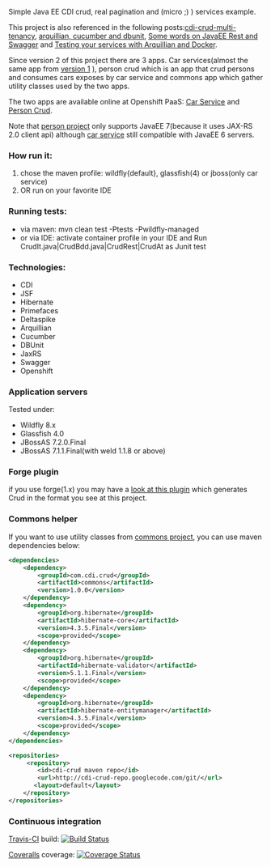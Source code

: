Simple Java EE CDI crud, real pagination and (micro ;) ) services example.

This project is also referenced in the following posts:[cdi-crud-multi-tenancy](http://rpestano.wordpress.com/2014/11/04/cdi-crud-multi-tenancy/), [arquillian, cucumber and dbunit](http://rpestano.wordpress.com/2014/11/08/arquillian-cucumber-dbunit/), [Some words on JavaEE Rest and Swagger](http://rpestano.wordpress.com/2014/12/21/some-words-on-javaee-rest-and-swagger/) and [Testing your services with Arquillian and Docker](http://rpestano.wordpress.com/2014/12/28/testing-services-arquillian-docker/).

Since version 2 of this project there are 3 apps. Car services(almost the same app from [version 1](https://github.com/rmpestano/cdi-crud/tree/1.0.0) ), person crud which is an app that crud persons and consumes cars exposes by car service and commons app which gather utility classes used by the two apps.

The two apps are available online at Openshift PaaS: [Car Service](http://cdicrud-rpestano.rhcloud.com/car-service) and [Person Crud](http://person-rmpestano.rhcloud.com/person).

Note that [person project](https://github.com/rmpestano/cdi-crud/tree/master/person) only supports JavaEE 7(because it uses JAX-RS 2.0 client api) although [car service](https://github.com/rmpestano/cdi-crud/tree/master/car-service) still compatible with JavaEE 6 servers.

### How run it:

1. chose the maven profile: wildfly{default}, glassfish(4) or jboss(only car service)
2. OR run on your favorite IDE

### Running tests:

* via maven: mvn clean test -Ptests -Pwildfly-managed 
* or via IDE: activate container profile in your IDE and Run CrudIt.java|CrudBdd.java|CrudRest|CrudAt as Junit test


### Technologies:

* CDI
* JSF
* Hibernate
* Primefaces
* Deltaspike
* Arquillian
* Cucumber
* DBUnit
* JaxRS
* Swagger
* Openshift


### Application servers
Tested under:
* Wildfly 8.x
* Glassfish 4.0
* JBossAS 7.2.0.Final
* JBossAS 7.1.1.Final(with weld 1.1.8 or above)

### Forge plugin
if you use forge(1.x) you may have a [look at this plugin](https://github.com/rmpestano/crud-plugin) which generates Crud in the format you see at this project. 

### Commons helper
If you want to use utility classes from [commons project](https://github.com/rmpestano/cdi-crud/tree/master/commons), you can use maven dependencies below:

```xml
<dependencies>
	<dependency>
		<groupId>com.cdi.crud</groupId>
		<artifactId>commons</artifactId>
		<version>1.0.0</version>
	</dependency>
	<dependency>
		<groupId>org.hibernate</groupId>
		<artifactId>hibernate-core</artifactId>
		<version>4.3.5.Final</version>
		<scope>provided</scope>
	</dependency>
	<dependency>
		<groupId>org.hibernate</groupId>
		<artifactId>hibernate-validator</artifactId>
		<version>5.1.1.Final</version>
		<scope>provided</scope>
	</dependency>
	<dependency>
		<groupId>org.hibernate</groupId>
		<artifactId>hibernate-entitymanager</artifactId>
		<version>4.3.5.Final</version>
		<scope>provided</scope>
	</dependency>
</dependencies>

<repositories>
     <repository>
        <id>cdi-crud maven repo</id>
        <url>http://cdi-crud-repo.googlecode.com/git/</url>
       <layout>default</layout>
    </repository>
</repositories>
```
### Continuous integration
[Travis-CI](https://travis-ci.org/rmpestano/cdi-crud) build:
[![Build Status](https://travis-ci.org/rmpestano/cdi-crud.png)](https://travis-ci.org/rmpestano/cdi-crud)

[Coveralls](https://coveralls.io/repos/rmpestano/cdi-crud/) coverage:
[![Coverage Status](https://coveralls.io/repos/rmpestano/cdi-crud/badge.png)](https://coveralls.io/r/rmpestano/cdi-crud)
